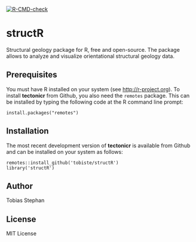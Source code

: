 <!-- badges: start -->
[![R-CMD-check](https://github.com/tobiste/structR/actions/workflows/R-CMD-check.yaml/badge.svg)](https://github.com/tobiste/structR/actions/workflows/R-CMD-check.yaml)
<!-- badges: end -->

# structR

Structural geology package for R, free and open-source. 
The package allows to analyze and visualize orientational structural geology data.


## Prerequisites

You must have R installed on your system (see http://r-project.org). To install **tectonicr** from Github, you also need the `remotes` package. This can be installed by typing the following code at the R command line prompt:

```
install.packages("remotes")
```

## Installation

The most recent development version of **tectonicr** is available from Github and can be installed on your system as follows:

```
remotes::install_github('tobiste/structR')
library('structR')
```
## Author
Tobias Stephan

## License
MIT License
